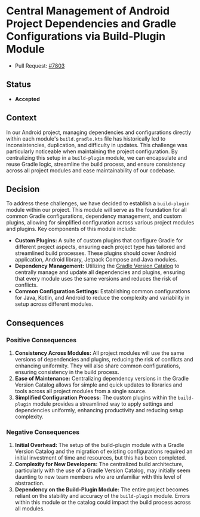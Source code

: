 # Central Management of Android Project Dependencies and Gradle Configurations via Build-Plugin Module

- Pull Request: [#7803](https://github.com/thunderbird/thunderbird-android/pull/7803)

## Status

- **Accepted**

## Context

In our Android project, managing dependencies and configurations directly within each module's `build.gradle.kts` file has historically led to inconsistencies, duplication, and difficulty in updates. This challenge was particularly noticeable when maintaining the project configuration. By centralizing this setup in a `build-plugin` module, we can encapsulate and reuse Gradle logic, streamline the build process, and ensure consistency across all project modules and ease maintainability of our codebase.

## Decision

To address these challenges, we have decided to establish a `build-plugin` module within our project. This module will serve as the foundation for all common Gradle configurations, dependency management, and custom plugins, allowing for simplified configuration across various project modules and plugins. Key components of this module include:

- **Custom Plugins:** A suite of custom plugins that configure Gradle for different project aspects, ensuring each project type has tailored and streamlined build processes. These plugins should cover Android application, Android library, Jetpack Compose and Java modules.
- **Dependency Management:** Utilizing the [Gradle Version Catalog](https://docs.gradle.org/current/userguide/platforms.html) to centrally manage and update all dependencies and plugins, ensuring that every module uses the same versions and reduces the risk of conflicts.
- **Common Configuration Settings:** Establishing common configurations for Java, Kotlin, and Android to reduce the complexity and variability in setup across different modules.

## Consequences

### Positive Consequences

1. **Consistency Across Modules:** All project modules will use the same versions of dependencies and plugins, reducing the risk of conflicts and enhancing uniformity. They will also share common configurations, ensuring consistency in the build process.
2. **Ease of Maintenance:** Centralizing dependency versions in the Gradle Version Catalog allows for simple and quick updates to libraries and tools across all project modules from a single source.
3. **Simplified Configuration Process:** The custom plugins within the `build-plugin` module provides a streamlined way to apply settings and dependencies uniformly, enhancing productivity and reducing setup complexity.

### Negative Consequences

1. **Initial Overhead:** The setup of the build-plugin module with a Gradle Version Catalog and the migration of existing configurations required an initial investment of time and resources, but this has been completed.
2. **Complexity for New Developers:** The centralized build architecture, particularly with the use of a Gradle Version Catalog, may initially seem daunting to new team members who are unfamiliar with this level of abstraction.
3. **Dependency on the Build-Plugin Module:** The entire project becomes reliant on the stability and accuracy of the `build-plugin` module. Errors within this module or the catalog could impact the build process across all modules.

